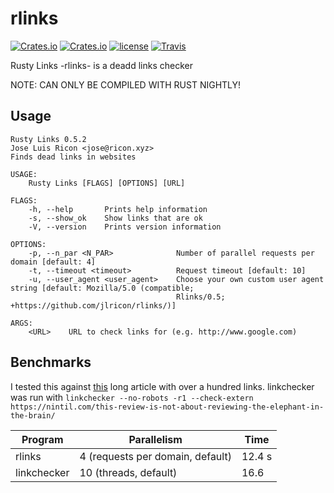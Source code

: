 # rlinks

[![Crates.io](https://img.shields.io/crates/v/rlinks.svg)](https://crates.io/crates/rlinks)
[![Crates.io](https://img.shields.io/crates/d/rlinks.svg)](https://crates.io/crates/rlinks)
[![license](https://img.shields.io/badge/license-GPL-blue.svg)](https://github.com/jlricon/rlinks/blob/master/LICENSE)
[![Travis](https://travis-ci.com/jlricon/rlinks.svg?branch=master)](https://travis-ci.com/jlricon/rlinks)

Rusty Links -rlinks- is a deadd links checker

NOTE: CAN ONLY BE COMPILED WITH RUST NIGHTLY!
## Usage

```
Rusty Links 0.5.2
Jose Luis Ricon <jose@ricon.xyz>
Finds dead links in websites

USAGE:
    Rusty Links [FLAGS] [OPTIONS] [URL]

FLAGS:
    -h, --help       Prints help information
    -s, --show_ok    Show links that are ok
    -V, --version    Prints version information

OPTIONS:
    -p, --n_par <N_PAR>              Number of parallel requests per domain [default: 4]
    -t, --timeout <timeout>          Request timeout [default: 10]
    -u, --user_agent <user_agent>    Choose your own custom user agent string [default: Mozilla/5.0 (compatible;
                                     Rlinks/0.5; +https://github.com/jlricon/rlinks/)]

ARGS:
    <URL>    URL to check links for (e.g. http://www.google.com)

```

## Benchmarks

I tested this against [this](https://nintil.com/this-review-is-not-about-reviewing-the-elephant-in-the-brain/) 
long article with over a hundred links. linkchecker was run with
 `linkchecker --no-robots -r1 --check-extern https://nintil.com/this-review-is-not-about-reviewing-the-elephant-in-the-brain/`

| Program     | Parallelism | Time    |
| ----------- | ----------- | ------- |
| rlinks      | 4 (requests per domain, default) | 12.4 s  |
| linkchecker | 10 (threads, default)| 16.6  |

